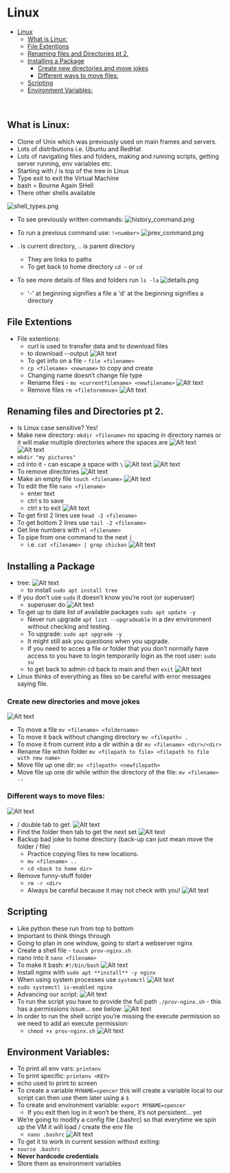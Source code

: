 # Linux

- [Linux](#linux)
  - [What is Linux:](#what-is-linux)
  - [File Extentions](#file-extentions)
  - [Renaming files and Directories pt 2.](#renaming-files-and-directories-pt-2)
  - [Installing a Package](#installing-a-package)
    - [Create new directories and move jokes](#create-new-directories-and-move-jokes)
    - [Different ways to move files:](#different-ways-to-move-files)
  - [Scripting](#scripting)
  - [Environment Variables:](#environment-variables)

<br>

## What is Linux:

- Clone of Unix which was previously used on main frames and servers.
- Lots of distributions i.e. Ubuntu and RedHat
- Lots of navigating files and folders, making and running scripts, getting server running, env variables etc.
- Starting with / is top of the tree in Linux
- Type exit to exit the Virtual Machine
- bash = Bourne Again SHell
- There other shells available

![shell_types.png](./images/shell_types.png)

- To see previously written commands:
![history_command.png](./images/history_command.png)

- To run a previous command use: `!<number>`
![prev_command.png](./images/prev_command.png)

- . is current directory, .. is parent directory
    - They are links to paths
    - To get back to home directory `cd ~` or `cd`

- To see more details of files and folders run  `ls -la`
![details.png](./images/details.png)
    
    - '-' at beginning signifies a file a 'd' at the beginning signifies a directory

## File Extentions
- File extentions:
    - curl is used to transfer data and to download files
    - to download  --output <filename>
![Alt text](./images/curl.png)
    - To get info on a file - `file <filename>`
    - `cp <filename> <newname>` to copy and create
    - Changing name doesn’t change file type
    - Rename files - `mv <currentfilename> <newfilename>` 
![Alt text](./images/rename_files.png)
    - Remove files `rm <filetoremove>`
![Alt text](./images/remove_files.png)

## Renaming files and Directories pt 2.
- Is Linux case sensitive? Yes!
- Make new directory: `mkdir <filename>` no spacing in directory names or it will make multiple directories where the spaces are
![Alt text](./images/mk_dir.png)
![Alt text](./images/mk_dir2.png)
- `mkdir "my pictures"`
- cd into it - can escape a space with `\`
![Alt text](./images/cd_into.png)
![Alt text](./images/alt_cd_into.png)
- To remove directories
![Alt text](./images/remove_dir.png)
- Make an empty file `touch <filename>`
![Alt text](./images/empty_file.png)
- To edit the file `nano <filename>`
  - enter text
  - ctrl s to save
  - ctrl x to exit
![Alt text](./images/nano.png)
- To get first 2 lines use `head -2 <filename>`
- To get bottom 2 lines use `tail -2 <filename>`
- Get line numbers with `nl <filename>`
- To pipe from one command to the next `|`
    - i.e. `cat <filename> | grep chicken`
![Alt text](./images/piping.png)

## Installing a Package
- tree:
![Alt text](./images/tree.png)
    - to install `sudo apt install tree`
- If you don’t use `sudo` it doesn’t know you’re root (or superuser)
    - superuser do
![Alt text](./images/superuser.png)
- To get up to date list of available packages `sudo apt update -y`
    - Never run upgrade `apt list --upgradeable` in a dev environment without checking and testing.
    - To upgrade: `sudo apt upgrade -y`
    - It might still ask you questions when you upgrade.
    - If you need to acces a file or folder that you don’t normally have access to you have to login temporarily login as the root user: `sudo su`
    - to get back to admin cd back to main and then `exit`
![Alt text](./images/su.png)
- Linux thinks of everything as files so be careful with error messages saying file.
  
### Create new directories and move jokes
![Alt text](./images/tree_move_files.png)
- To move a file `mv <filename> <foldername>`
- To move it back without changing directory `mv <filepath> .`
- To move it from current into a dir within a dir `mv <filename> <dir>/<dir>`
- Rename file within folder `mv <filepath to file> <filepath to file with new name>`
- Move file up one dir: `mv <filepath> <newfilepath>`
- Move file up one dir while within the directory of the file: `mv <filename> ..` 

### Different ways to move files:
![Alt text](./images/move_files.png)
- / double tab to get:
![Alt text](./images/double_tab.png)
- Find the folder then tab to get the next set
![Alt text](./images/tab_cntd.png)
- Backup bad joke to home directory (back-up can just mean move the folder / file)
    - Practice copying files to new locations.
    - `mv <filename> ..`
    - `cd <back to home dir>`
- Remove funny-stuff folder
    - `rm -r <dir>`
    - Always be careful because it may not check with you!
![Alt text](./images/more_removal.png)

## Scripting
- Like python these run from top to bottom
- Important to think things through
- Going to plan in one window, going to start a webserver nginx
- Create a shell file - `touch prov-nginx.sh`
- nano into it `nano <filename>`
- To make it bash: `#!/bin/bash`
![Alt text](./images/bash_script.png)
- Install nginx with `sudo apt **install** -y nginx`
- When using system processes use `systemctl`
![Alt text](./images/systemctrl.png)
- `sudo systemctl is-enabled nginx`
- Advancing our script:
![Alt text](./images/scripting.png)
- To run the script you have to provide the full path `./prov-nginx.sh` - this has a permissions issue… see below:
![Alt text](./images/permissions_issue.png)
- In order to run the shell script you’re missing the execute permission so we need to add an execute permission:
    - `chmod +x prov-nginx.sh`
![Alt text](./images/chmod.png)

## Environment Variables:
- To print all env vars: `printenv`
- To print specific: `printenv <KEY>`
- echo used to print to screen
- To create a variable `MYNAME=spencer` this will create a variable local to our script can then use them later using a `$`
- To create and environment variable: `export MYNAME=spencer`
  - If you exit then log in it won’t be there, it’s not persistent… yet
- We’re going to modify a config file (.bashrc) so that everytime we spin up the VM it will load / create the env file
    - `nano .bashrc`
![Alt text](./images/runenvbask.png)
- To get it to work in current session without exiting:
- `source .bashrc`
- **Never hardcode credentials**
- Store them as environment variables
